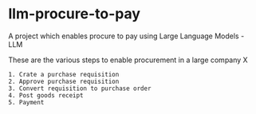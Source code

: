 # llm-procure-to-pay

A project which enables procure to pay using Large Language Models - LLM

These are the various steps to enable procurement in a large company X

    1. Crate a purchase requisition
    2. Approve purchase requisition
    3. Convert requisition to purchase order
    4. Post goods receipt
    5. Payment
